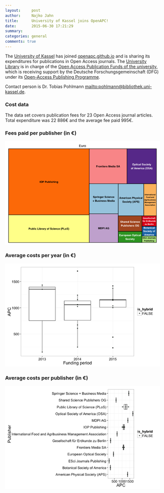 ```yaml
---
layout:     post
author:		Najko Jahn
title:      University of Kassel joins OpenAPC!
date:       2015-06-30 17:21:29
summary:    
categories: general
comments: true
---
```





The [University of Kassel](http://www.uni-kassel.de/uni/internationales/english-version/university/about-us.html) has joined [openapc.github.io](https://openapc.github.io) and is sharing its expenditures for publications in Open Access journals. The [University Library](http://www.uni-kassel.de/ub/index.php) is in charge of the [Open Access Publication Funds of the university](http://www.uni-kassel.de/ub/index.php?id=37384), which is receiving support by the Deutsche Forschungsgemeinschaft (DFG) under its [Open-Access Publishing Programme](http://www.dfg.de/en/research_funding/programmes/infrastructure/lis/funding_opportunities/open_access_publishing/index.html).


Contact person is Dr. Tobias Pohlmann <mailto:pohlmann@bibliothek.uni-kassel.de>.

### Cost data



The data set covers publication fees for 23 Open Access journal articles. Total expenditure was 22 886€ and the average fee paid 995€.

### Fees paid per publisher (in €)

![plot of chunk tree_kassel](/figure/tree_kassel-1.png) 

###  Average costs per year (in €)

![plot of chunk box_kassel_year](/figure/box_kassel_year-1.png) 

###  Average costs per publisher (in €)

![plot of chunk box_kassel_publisher](/figure/box_kassel_publisher-1.png) 
